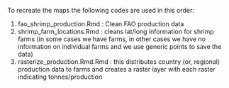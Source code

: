 To recreate the maps the following codes are used in this order:

1. fao_shrimp_production.Rmd : Clean FAO production data
2. shrimp_farm_locations.Rmd : cleans lat/long information for shrimp farms (in some cases we have farms, in other cases we have no information on individual farms and we use generic points to save the data)
3. rasterize_production.Rmd.Rmd : this distributes country (or, regional) production data to farms and creates a raster layer with each raster indicating tonnes/production

